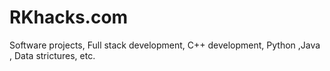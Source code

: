 # RKhacks.com
Software projects, Full stack development, C++ development, Python ,Java , Data strictures, etc.
